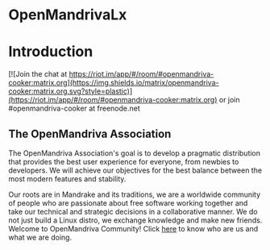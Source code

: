 # OpenMandrivaLx

# Introduction
[![Join the chat at https://riot.im/app/#/room/#openmandriva-cooker:matrix.org](https://img.shields.io/matrix/openmandriva-cooker:matrix.org.svg?style=plastic)](https://riot.im/app/#/room/#openmandriva-cooker:matrix.org) or join #openmandriva-cooker at freenode.net


## The OpenMandriva Association

The OpenMandriva Association's goal is to develop a pragmatic distribution that provides the best user experience for everyone, from newbies to developers. We will achieve our objectives for the best balance between the most modern features and stability.

Our roots are in Mandrake and its traditions, we are a worldwide community of people who are passionate about free software working together and take our technical and strategic decisions in a collaborative manner. We do not just build a Linux distro, we exchange knowledge and make new friends. Welcome to OpenMandriva Community! Click [here](https://www.openmandriva.org/en/documentation/association/About) to know who are us and what we are doing.
